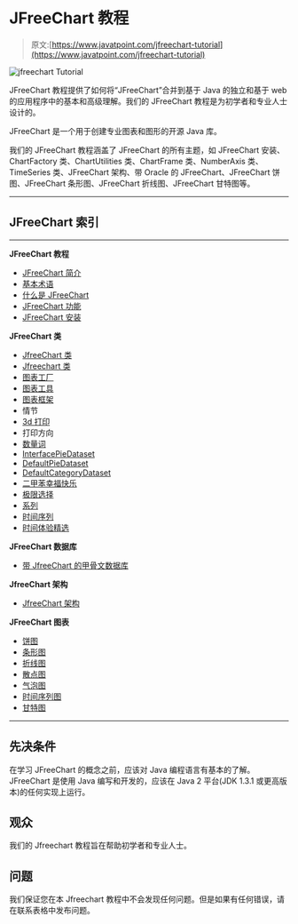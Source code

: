 # JFreeChart 教程

> 原文:[https://www.javatpoint.com/jfreechart-tutorial](https://www.javatpoint.com/jfreechart-tutorial)

![jfreechart Tutorial](../Images/2fcf4974169d939fd64ea7a207732db8.png)

JFreeChart 教程提供了如何将“JFreeChart”合并到基于 Java 的独立和基于 web 的应用程序中的基本和高级理解。我们的 JFreeChart 教程是为初学者和专业人士设计的。

JFreeChart 是一个用于创建专业图表和图形的开源 Java 库。

我们的 JFreeChart 教程涵盖了 JFreeChart 的所有主题，如 JFreeChart 安装、ChartFactory 类、ChartUtilities 类、ChartFrame 类、NumberAxis 类、TimeSeries 类、JFreeChart 架构、带 Oracle 的 JFreeChart、JFreeChart 饼图、JFreeChart 条形图、JFreeChart 折线图、JFreeChart 甘特图等。

* * *

## JFreeChart 索引

* * *

**JFreeChart 教程**

*   [JFreeChart 简介](jfreechart-tutorial)
*   [基本术语](jfreechart-basic-terminology)
*   [什么是 JFreeChart](what-is-jfreechart)
*   [JFreeChart 功能](jfreechart-features)
*   [JFreeChart 安装](jfreechart-installation)

**JFreeChart 类**

*   [JfreeChart 类](jfreechart-key-classes)
*   [Jfreechart 类](jfreechart-class)
*   [图表工厂](jfreechart-chartfactory-class)
*   [图表工具](jfreechart-chartutilities-class)
*   [图表框架](jfreechart-chartframe-class)
*   情节
*   [3d 打印](jfreechart-pieplot3d-class)
*   打印方向
*   [数量词](jfreechart-numberaxis-class)
*   [InterfacePieDataset](jfreechart-interfacepiedataset)
*   [DefaultPieDataset](jfreechart-defaultpiedataset-class)
*   [DefaultCategoryDataset](jfreechart-defaultcategorydataset-class)
*   [二甲苯幸福快乐](jfreechart-xylineandshaperenderer-class)
*   [极限选择](jfreechart-xyseriescollection-class)
*   [系列](jfreechart-xyseries-class)
*   [时间序列](jfreechart-timeseries-class)
*   [时间体验精选](jfreechart-timeseriescollection)

**JFreeChart 数据库**

*   [带 JfreeChart 的甲骨文数据库](oracle-database-with-jfreechart)

**JfreeChart 架构**

*   [JfreeChart 架构](jfreechart-architecture)

**JFreeChart 图表**

*   [饼图](jfreechart-pie-chart)
*   [条形图](jfreechart-bar-chart)
*   [折线图](jfreechart-line-chart)
*   [散点图](jfreechart-scatter-chart)
*   [气泡图](jfreechart-bubble-chart)
*   [时间序列图](jfreechart-timeseries-chart)
*   [甘特图](jfreechart-gantt-chart)

* * *

## 先决条件

在学习 JFreeChart 的概念之前，应该对 Java 编程语言有基本的了解。JFreeChart 是使用 Java 编写和开发的，应该在 Java 2 平台(JDK 1.3.1 或更高版本)的任何实现上运行。

## 观众

我们的 Jfreechart 教程旨在帮助初学者和专业人士。

## 问题

我们保证您在本 Jfreechart 教程中不会发现任何问题。但是如果有任何错误，请在联系表格中发布问题。